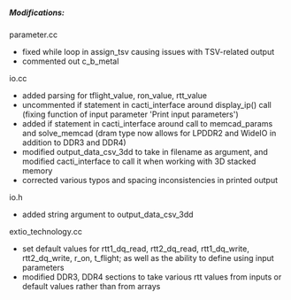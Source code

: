 ##### Modifications:

parameter.cc
- fixed while loop in assign_tsv causing issues with TSV-related output
- commented out c_b_metal

io.cc
- added parsing for tflight_value, ron_value, rtt_value
- uncommented if statement in cacti_interface around display_ip() call (fixing function of input parameter 'Print input parameters')
- added if statement in cacti_interface around call to memcad_params and solve_memcad (dram type now allows for LPDDR2 and WideIO in addition to DDR3 and DDR4)
- modified output_data_csv_3dd to take in filename as argument, and modified cacti_interface to call it when working with 3D stacked memory
- corrected various typos and spacing inconsistencies in printed output

io.h
- added string argument to output_data_csv_3dd

extio_technology.cc
- set default values for rtt1_dq_read, rtt2_dq_read, rtt1_dq_write, rtt2_dq_write, r_on, t_flight; as well as the ability to define using input parameters
- modified DDR3, DDR4 sections to take various rtt values from inputs or default values rather than from arrays